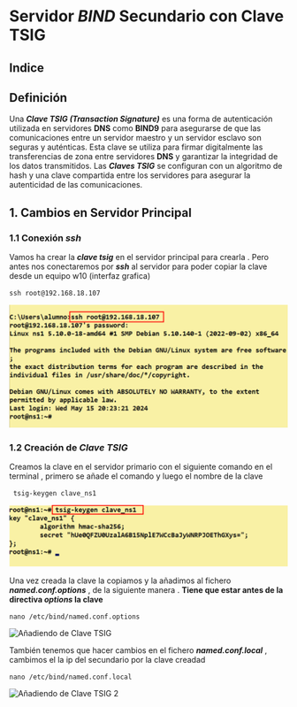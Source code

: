 # Servidor ***BIND*** Secundario con **Clave TSIG**

## Indice 

## Definición

Una ***Clave TSIG (Transaction Signature)*** es una forma de autenticación utilizada en servidores **DNS** como **BIND9** para asegurarse de que las comunicaciones entre un servidor maestro y un servidor esclavo son seguras y auténticas. Esta clave se utiliza para firmar digitalmente las transferencias de zona entre servidores **DNS** y garantizar la integridad de los datos transmitidos. Las ***Claves TSIG*** se configuran con un algoritmo de hash y una clave compartida entre los servidores para asegurar la autenticidad de las comunicaciones.

## 1. Cambios en Servidor Principal 

### 1.1 Conexión ***ssh***

Vamos ha crear la ***clave tsig*** en el servidor principal para crearla . Pero antes nos conectaremos por ***ssh*** al servidor para poder copiar la clave desde un equipo w10 (interfaz grafica) 

~~~
ssh root@192.168.18.107
~~~


![Conexión ssh](./img/bind9_clave_tsig/1_primario_ssh.png)

### 1.2 Creación de ***Clave TSIG***

Creamos la clave en el servidor primario con el siguiente comando en el terminal , primero se añade el comando y luego el nombre de la clave  

~~~
 tsig-keygen clave_ns1
~~~

![Creación de Clave TSIG](./img/bind9_clave_tsig/2_crear_clave_tsig.png)


Una vez creada la clave la copiamos y la añadimos al fichero ***named.conf.options*** , de la siguiente manera . **Tiene que estar antes de la directiva ***options*** la clave**


~~~
nano /etc/bind/named.conf.options
~~~

![Añadiendo de Clave TSIG](./img/bind9_clave_tsig/3_primario_añadiendo_clave.png)

También tenemos que hacer cambios en el fichero ***named.conf.local*** , cambimos el la ip del secundario por la clave creadad 

~~~
nano /etc/bind/named.conf.local
~~~

![Añadiendo de Clave TSIG 2](./img/bind9_clave_tsig/4_primario_añadiendo_clave_local.png)